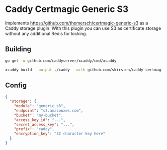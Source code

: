 # Caddy Certmagic Generic S3

Implements <https://github.com/thomersch/certmagic-generic-s3> as a Caddy storage plugin. With this plugin you can use S3 as certificate storage without any additional Redis for locking.

## Building

```sh
go get -u github.com/caddyserver/xcaddy/cmd/xcaddy

xcaddy build --output ./caddy --with github.com/skirsten/caddy-certmagic-generic-s3
```

## Config

```json
{
  "storage": {
    "module": "generic_s3",
    "endpoint": "s3.amazonaws.com",
    "bucket": "my-bucket",
    "access_key_id": "...",
    "secret_access_key": "...",
    "prefix": "caddy",
    "encryption_key": "32 character key here"
  }
}
```
